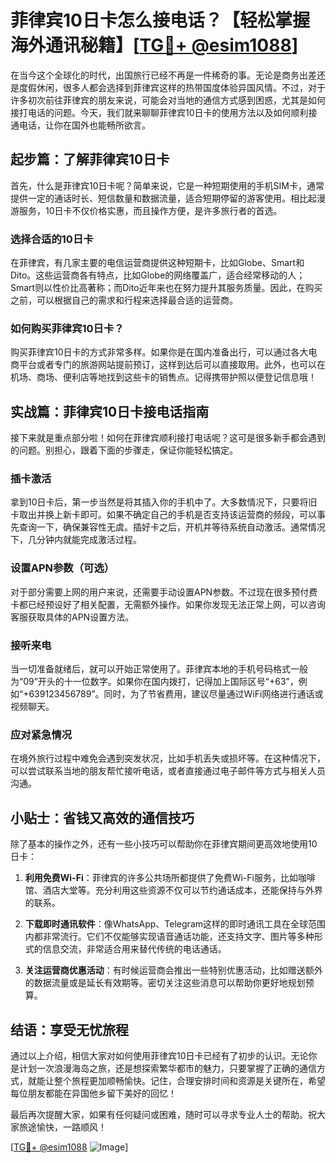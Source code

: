 # 菲律宾10日卡怎么接电话？【轻松掌握海外通讯秘籍】[[TG💪+ @esim1088](https://t.me/s/esim1088)]

在当今这个全球化的时代，出国旅行已经不再是一件稀奇的事。无论是商务出差还是度假休闲，很多人都会选择到菲律宾这样的热带国度体验异国风情。不过，对于许多初次前往菲律宾的朋友来说，可能会对当地的通信方式感到困惑，尤其是如何接打电话的问题。今天，我们就来聊聊菲律宾10日卡的使用方法以及如何顺利接通电话，让你在国外也能畅所欲言。

## 起步篇：了解菲律宾10日卡

首先，什么是菲律宾10日卡呢？简单来说，它是一种短期使用的手机SIM卡，通常提供一定的通话时长、短信数量和数据流量，适合短期停留的游客使用。相比起漫游服务，10日卡不仅价格实惠，而且操作方便，是许多旅行者的首选。

### 选择合适的10日卡

在菲律宾，有几家主要的电信运营商提供这种短期卡，比如Globe、Smart和Dito。这些运营商各有特点，比如Globe的网络覆盖广，适合经常移动的人；Smart则以性价比高著称；而Dito近年来也在努力提升其服务质量。因此，在购买之前，可以根据自己的需求和行程来选择最合适的运营商。

### 如何购买菲律宾10日卡？

购买菲律宾10日卡的方式非常多样。如果你是在国内准备出行，可以通过各大电商平台或者专门的旅游网站提前预订，这样到达后可以直接取用。此外，也可以在机场、商场、便利店等地找到这些卡的销售点。记得携带护照以便登记信息哦！

## 实战篇：菲律宾10日卡接电话指南

接下来就是重点部分啦！如何在菲律宾顺利接打电话呢？这可是很多新手都会遇到的问题。别担心，跟着下面的步骤走，保证你能轻松搞定。

### 插卡激活

拿到10日卡后，第一步当然是将其插入你的手机中了。大多数情况下，只要将旧卡取出并换上新卡即可。如果不确定自己的手机是否支持该运营商的频段，可以事先查询一下，确保兼容性无虞。插好卡之后，开机并等待系统自动激活。通常情况下，几分钟内就能完成激活过程。

### 设置APN参数（可选）

对于部分需要上网的用户来说，还需要手动设置APN参数。不过现在很多预付费卡都已经预设好了相关配置，无需额外操作。如果你发现无法正常上网，可以咨询客服获取具体的APN设置方法。

### 接听来电

当一切准备就绪后，就可以开始正常使用了。菲律宾本地的手机号码格式一般为“09”开头的十一位数字。如果你在国内拨打，记得加上国际区号“+63”，例如“+639123456789”。同时，为了节省费用，建议尽量通过WiFi网络进行通话或视频聊天。

### 应对紧急情况

在境外旅行过程中难免会遇到突发状况，比如手机丢失或损坏等。在这种情况下，可以尝试联系当地的朋友帮忙接听电话，或者直接通过电子邮件等方式与相关人员沟通。

## 小贴士：省钱又高效的通信技巧

除了基本的操作之外，还有一些小技巧可以帮助你在菲律宾期间更高效地使用10日卡：

1. **利用免费Wi-Fi**：菲律宾的许多公共场所都提供了免费Wi-Fi服务，比如咖啡馆、酒店大堂等。充分利用这些资源不仅可以节约通话成本，还能保持与外界的联系。
   
2. **下载即时通讯软件**：像WhatsApp、Telegram这样的即时通讯工具在全球范围内都非常流行。它们不仅能够实现语音通话功能，还支持文字、图片等多种形式的信息交流，非常适合用来替代传统的电话通话。

3. **关注运营商优惠活动**：有时候运营商会推出一些特别优惠活动，比如赠送额外的数据流量或是延长有效期等。密切关注这些消息可以帮助你更好地规划预算。

## 结语：享受无忧旅程

通过以上介绍，相信大家对如何使用菲律宾10日卡已经有了初步的认识。无论你是计划一次浪漫海岛之旅，还是想探索繁华都市的魅力，只要掌握了正确的通信方式，就能让整个旅程更加顺畅愉快。记住，合理安排时间和资源是关键所在，希望每位朋友都能在异国他乡留下美好的回忆！

最后再次提醒大家，如果有任何疑问或困难，随时可以寻求专业人士的帮助。祝大家旅途愉快，一路顺风！

[[TG💪+ @esim1088](https://t.me/s/esim1088) ![Image](https://i.postimg.cc/4NQfJmqS/Snipaste-2025-05-13-00-14-12.png)]